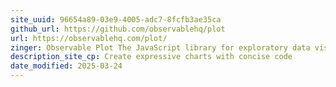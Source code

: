 ```yaml
---
site_uuid: 96654a89-03e9-4005-adc7-8fcfb3ae35ca
github_url: https://github.com/observablehq/plot
url: https://observablehq.com/plot/
zinger: Observable Plot The JavaScript library for exploratory data visualization
description_site_cp: Create expressive charts with concise code
date_modified: 2025-03-24
---
```



